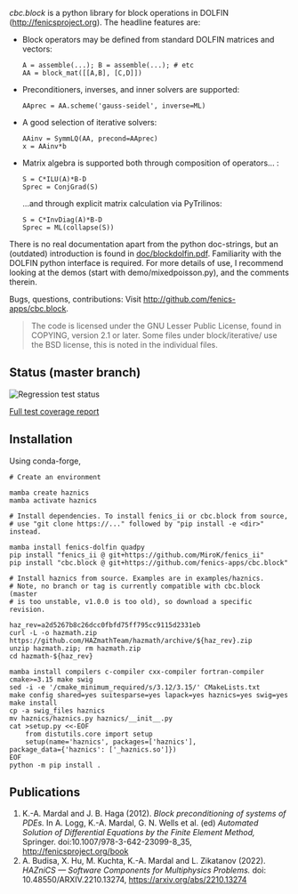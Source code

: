 *cbc.block* is a python library for block operations in DOLFIN
(http://fenicsproject.org). The headline features are:

- Block operators may be defined from standard DOLFIN matrices and vectors:

    ```
    A = assemble(...); B = assemble(...); # etc
    AA = block_mat([[A,B], [C,D]])
    ```

- Preconditioners, inverses, and inner solvers are supported:

    ```
    AAprec = AA.scheme('gauss-seidel', inverse=ML)
    ```

- A good selection of iterative solvers:

    ```
    AAinv = SymmLQ(AA, precond=AAprec)
    x = AAinv*b
    ```

- Matrix algebra is supported both through composition of operators... :

    ```
    S = C*ILU(A)*B-D
    Sprec = ConjGrad(S)
    ```
    ...and through explicit matrix calculation via PyTrilinos:
  
    ```
    S = C*InvDiag(A)*B-D
    Sprec = ML(collapse(S))
    ```
  
There is no real documentation apart from the python doc-strings, but an
(outdated) introduction is found in
[doc/blockdolfin.pdf](https://github.com/fenics-apps/cbc.block/blob/jobh/master/doc/blockdolfin.pdf).
Familiarity with the DOLFIN python interface is required. For more details of
use, I recommend looking at the demos (start with demo/mixedpoisson.py), and
the comments therein.

Bugs, questions, contributions: Visit <http://github.com/fenics-apps/cbc.block>.

> The code is licensed under the GNU Lesser Public License, found in COPYING,
> version 2.1 or later. Some files under block/iterative/ use the BSD license,
> this is noted in the individual files.

Status (master branch)
----------------------
![Regression test status](https://github.com/fenics-apps/cbc.block/actions/workflows/test.yaml/badge.svg?branch=master)

[Full test coverage report](https://fenics-apps.github.io/cbc.block/htmlcov/)

Installation
------------
Using conda-forge,

```
# Create an environment

mamba create haznics
mamba activate haznics

# Install dependencies. To install fenics_ii or cbc.block from source,
# use "git clone https://..." followed by "pip install -e <dir>" instead.

mamba install fenics-dolfin quadpy
pip install "fenics_ii @ git+https://github.com/MiroK/fenics_ii"
pip install "cbc.block @ git+https://github.com/fenics-apps/cbc.block"

# Install haznics from source. Examples are in examples/haznics.
# Note, no branch or tag is currently compatible with cbc.block (master
# is too unstable, v1.0.0 is too old), so download a specific revision.

haz_rev=a2d5267b8c26dcc0fbfd75ff795cc9115d2331eb
curl -L -o hazmath.zip https://github.com/HAZmathTeam/hazmath/archive/${haz_rev}.zip
unzip hazmath.zip; rm hazmath.zip
cd hazmath-${haz_rev}

mamba install compilers c-compiler cxx-compiler fortran-compiler cmake>=3.15 make swig
sed -i -e '/cmake_minimum_required/s/3.12/3.15/' CMakeLists.txt
make config shared=yes suitesparse=yes lapack=yes haznics=yes swig=yes
make install
cp -a swig_files haznics
mv haznics/haznics.py haznics/__init__.py
cat >setup.py <<-EOF
	from distutils.core import setup
	setup(name='haznics', packages=['haznics'],
package_data={'haznics': ['_haznics.so']})
EOF
python -m pip install .
````

Publications
------------

1. K.-A. Mardal and J. B. Haga (2012). *Block preconditioning of systems of PDEs.* In A. Logg, K.-A. Mardal, G. N. Wells et al. (ed) *Automated Solution of Differential Equations by the Finite Element Method,* Springer. doi:10.1007/978-3-642-23099-8_35, <http://fenicsproject.org/book>
2. A. Budisa, X. Hu, M. Kuchta, K.-A. Mardal and L. Zikatanov (2022). *HAZniCS — Software Components for Multiphysics Problems.* doi: 10.48550/ARXIV.2210.13274, <https://arxiv.org/abs/2210.13274>
